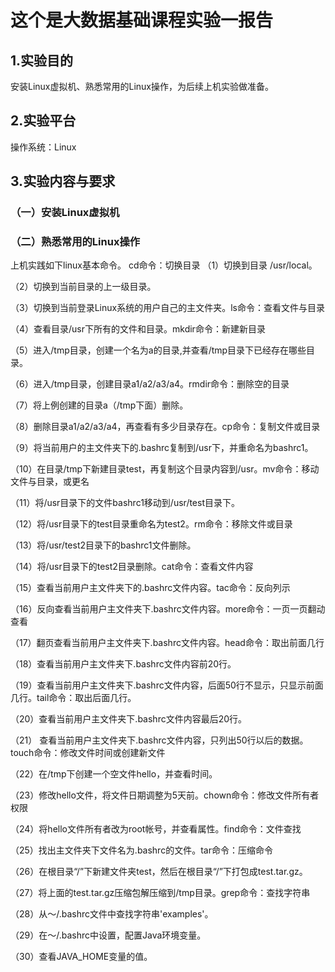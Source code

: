 # 这个是大数据基础课程实验一报告
## 1.实验目的
安装Linux虚拟机、熟悉常用的Linux操作，为后续上机实验做准备。
## 2.实验平台
操作系统：Linux
## 3.实验内容与要求

### （一）安装Linux虚拟机
### （二）熟悉常用的Linux操作
上机实践如下linux基本命令。
cd命令：切换目录
（1）切换到目录 /usr/local。

（2）切换到当前目录的上一级目录。

（3）切换到当前登录Linux系统的用户自己的主文件夹。ls命令：查看文件与目录

（4）查看目录/usr下所有的文件和目录。mkdir命令：新建新目录

（5）进入/tmp目录，创建一个名为a的目录,并查看/tmp目录下已经存在哪些目录。

（6）进入/tmp目录，创建目录a1/a2/a3/a4。rmdir命令：删除空的目录

（7）将上例创建的目录a（/tmp下面）删除。

（8）删除目录a1/a2/a3/a4，再查看有多少目录存在。cp命令：复制文件或目录

（9）将当前用户的主文件夹下的.bashrc复制到/usr下，并重命名为bashrc1。

（10）在目录/tmp下新建目录test，再复制这个目录内容到/usr。mv命令：移动文件与目录，或更名

（11）将/usr目录下的文件bashrc1移动到/usr/test目录下。

（12）将/usr目录下的test目录重命名为test2。rm命令：移除文件或目录

（13）将/usr/test2目录下的bashrc1文件删除。

（14）将/usr目录下的test2目录删除。cat命令：查看文件内容

（15）查看当前用户主文件夹下的.bashrc文件内容。tac命令：反向列示

（16）反向查看当前用户主文件夹下.bashrc文件内容。more命令：一页一页翻动查看

（17）翻页查看当前用户主文件夹下.bashrc文件内容。head命令：取出前面几行

（18）查看当前用户主文件夹下.bashrc文件内容前20行。

（19）查看当前用户主文件夹下.bashrc文件内容，后面50行不显示，只显示前面几行。tail命令：取出后面几行。

（20）查看当前用户主文件夹下.bashrc文件内容最后20行。

（21） 查看当前用户主文件夹下.bashrc文件内容，只列出50行以后的数据。touch命令：修改文件时间或创建新文件

（22）在/tmp下创建一个空文件hello，并查看时间。

（23）修改hello文件，将文件日期调整为5天前。chown命令：修改文件所有者权限

（24）将hello文件所有者改为root帐号，并查看属性。find命令：文件查找

（25）找出主文件夹下文件名为.bashrc的文件。tar命令：压缩命令

（26）在根目录“/”下新建文件夹test，然后在根目录“/”下打包成test.tar.gz。

（27）将上面的test.tar.gz压缩包解压缩到/tmp目录。grep命令：查找字符串

（28）从～/.bashrc文件中查找字符串'examples'。

（29）在～/.bashrc中设置，配置Java环境变量。

（30）查看JAVA_HOME变量的值。

